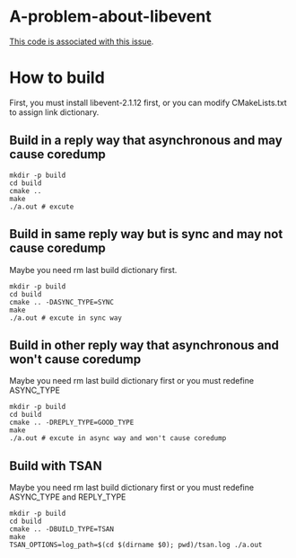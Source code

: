 # A-problem-about-libevent
[This code is associated with this issue](https://github.com/libevent/libevent/issues/1420).

# How to build
First, you must install libevent-2.1.12 first, or you can modify CMakeLists.txt to assign link dictionary.

## Build in a reply way that asynchronous and may cause coredump
```
mkdir -p build
cd build
cmake ..
make
./a.out # excute
```
## Build in same reply way but is sync and may not cause coredump
Maybe you need rm last build dictionary first.
```
mkdir -p build
cd build
cmake .. -DASYNC_TYPE=SYNC
make
./a.out # excute in sync way
```
## Build in other reply way that asynchronous and won't cause coredump
Maybe you need rm last build dictionary first or you must redefine ASYNC_TYPE
```
mkdir -p build
cd build
cmake .. -DREPLY_TYPE=GOOD_TYPE
make
./a.out # excute in async way and won't cause coredump
```
## Build with TSAN
Maybe you need rm last build dictionary first or you must redefine ASYNC_TYPE and REPLY_TYPE
```
mkdir -p build
cd build
cmake .. -DBUILD_TYPE=TSAN
make
TSAN_OPTIONS=log_path=$(cd $(dirname $0); pwd)/tsan.log ./a.out
```

